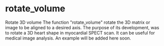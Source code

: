 # rotate_volume
Rotate 3D volume
The function "rotate_volume" rotate the 3D matrix or image to be aligned to a desired axis. The purpose of its development, was to rotate a 3D heart shape in myocardial SPECT scan. It can be useful for medical image analysis.
An example will be added here soon.
